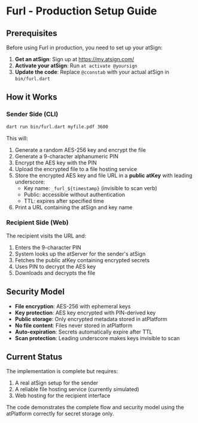 # Furl - Production Setup Guide

## Prerequisites

Before using Furl in production, you need to set up your atSign:

1. **Get an atSign**: Sign up at https://my.atsign.com/
2. **Activate your atSign**: Run `at activate @yoursign` 
3. **Update the code**: Replace `@cconstab` with your actual atSign in `bin/furl.dart`

## How it Works

### Sender Side (CLI)
```bash
dart run bin/furl.dart myfile.pdf 3600
```

This will:
1. Generate a random AES-256 key and encrypt the file
2. Generate a 9-character alphanumeric PIN
3. Encrypt the AES key with the PIN
4. Upload the encrypted file to a file hosting service
5. Store the encrypted AES key and file URL in a **public atKey** with leading underscore:
   - Key name: `_furl_${timestamp}` (invisible to scan verb)
   - Public: accessible without authentication
   - TTL: expires after specified time
6. Print a URL containing the atSign and key name

### Recipient Side (Web)
The recipient visits the URL and:
1. Enters the 9-character PIN
2. System looks up the atServer for the sender's atSign
3. Fetches the public atKey containing encrypted secrets
4. Uses PIN to decrypt the AES key
5. Downloads and decrypts the file

## Security Model

- **File encryption**: AES-256 with ephemeral keys
- **Key protection**: AES key encrypted with PIN-derived key
- **Public storage**: Only encrypted metadata stored in atPlatform
- **No file content**: Files never stored in atPlatform
- **Auto-expiration**: Secrets automatically expire after TTL
- **Scan protection**: Leading underscore makes keys invisible to scan

## Current Status

The implementation is complete but requires:
1. A real atSign setup for the sender
2. A reliable file hosting service (currently simulated)
3. Web hosting for the recipient interface

The code demonstrates the complete flow and security model using the atPlatform correctly for secret storage only.
